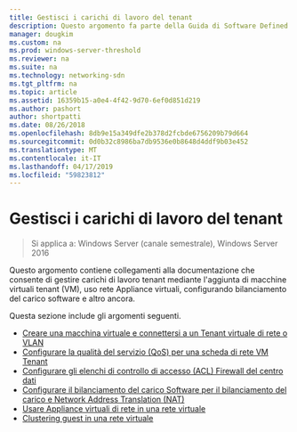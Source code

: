 ```yaml
---
title: Gestisci i carichi di lavoro del tenant
description: Questo argomento fa parte della Guida di Software Defined Networking su come gestire i carichi di lavoro Tenant e reti virtuali in Windows Server 2016.
manager: dougkim
ms.custom: na
ms.prod: windows-server-threshold
ms.reviewer: na
ms.suite: na
ms.technology: networking-sdn
ms.tgt_pltfrm: na
ms.topic: article
ms.assetid: 16359b15-a0e4-4f42-9d70-6ef0d851d219
ms.author: pashort
author: shortpatti
ms.date: 08/26/2018
ms.openlocfilehash: 8db9e15a349dfe2b378d2fcbde6756209b79d664
ms.sourcegitcommit: 0d0b32c8986ba7db9536e0b8648d4ddf9b03e452
ms.translationtype: MT
ms.contentlocale: it-IT
ms.lasthandoff: 04/17/2019
ms.locfileid: "59823812"
---
```

# <a name="manage-tenant-workloads"></a>Gestisci i carichi di lavoro del tenant

>Si applica a: Windows Server (canale semestrale), Windows Server 2016

Questo argomento contiene collegamenti alla documentazione che consente di gestire carichi di lavoro tenant mediante l'aggiunta di macchine virtuali tenant (VM), uso rete Appliance virtuali, configurando bilanciamento del carico software e altro ancora.

Questa sezione include gli argomenti seguenti.

- [Creare una macchina virtuale e connettersi a un Tenant virtuale di rete o VLAN](Create-a-Tenant-VM.md)
- [Configurare la qualità del servizio (QoS) per una scheda di rete VM Tenant](Configure-QoS-for-Tenant-VM-Network-Adapter.md)
- [Configurare gli elenchi di controllo di accesso (ACL) Firewall del centro dati](Configure-Datacenter-Firewall-ACLs.md)
- [Configurare il bilanciamento del carico Software per il bilanciamento del carico e Network Address Translation (NAT)](Configure-SLB-and-NAT.md)
- [Usare Appliance virtuali di rete in una rete virtuale](Use-Network-Virtual-Appliances-on-a-VN.md)
- [Clustering guest in una rete virtuale](guest-clustering.md)